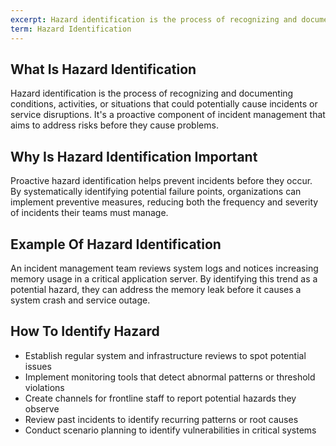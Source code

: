 ```yaml
---
excerpt: Hazard identification is the process of recognizing and documenting conditions, activities, or situations that could potentially cause incidents or service disruptions.
term: Hazard Identification
---
```

## What Is Hazard Identification

Hazard identification is the process of recognizing and documenting conditions, activities, or situations that could potentially cause incidents or service disruptions. It's a proactive component of incident management that aims to address risks before they cause problems.

## Why Is Hazard Identification Important

Proactive hazard identification helps prevent incidents before they occur. By systematically identifying potential failure points, organizations can implement preventive measures, reducing both the frequency and severity of incidents their teams must manage.

## Example Of Hazard Identification

An incident management team reviews system logs and notices increasing memory usage in a critical application server. By identifying this trend as a potential hazard, they can address the memory leak before it causes a system crash and service outage.

## How To Identify Hazard

- Establish regular system and infrastructure reviews to spot potential issues
- Implement monitoring tools that detect abnormal patterns or threshold violations
- Create channels for frontline staff to report potential hazards they observe
- Review past incidents to identify recurring patterns or root causes
- Conduct scenario planning to identify vulnerabilities in critical systems